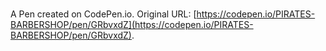 # 

A Pen created on CodePen.io. Original URL: [https://codepen.io/PIRATES-BARBERSHOP/pen/GRbvxdZ](https://codepen.io/PIRATES-BARBERSHOP/pen/GRbvxdZ).

